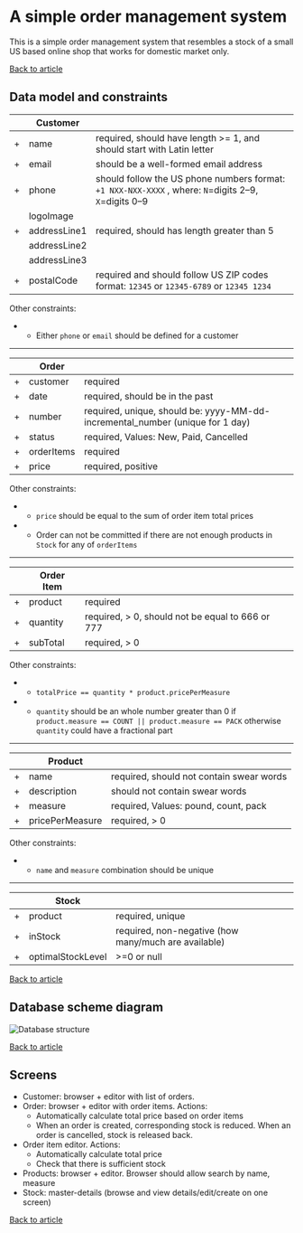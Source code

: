# A simple order management system

This is a simple order management system that resembles a stock of a small US based online shop that works for domestic market only.

[Back to article](README.md)


## Data model and constraints

|   | **Customer**      |           |
|---|-------------------|-----------|
| + | name              | required, should have length >= 1, and should start with Latin letter |
| + | email             | should be a well-formed email address |
| + | phone             | should follow the US phone numbers format: `+1 NXX-NXX-XXXX` , where: `N`=digits 2–9, `X`=digits 0–9 |
|   | logoImage         |           |
| + | addressLine1      | required, should has length greater than 5 |
|   | addressLine2      |           |
|   | addressLine3      |           |
| + | postalCode        | required and should follow US ZIP codes format: `12345` or `12345-6789` or `12345 1234` |

Other constraints:
* + Either `phone` or `email` should be defined for a customer

----

|   | **Order**           |         |
|---|---------------------|---------|
| + | customer            | required |
| + | date                | required, should be in the past |
| + | number              | required, unique, should be:  yyyy-MM-dd-incremental_number (unique for 1 day) |
| + | status              | required, Values: New, Paid, Cancelled |
| + | orderItems          | required |
| + | price               | required, positive |

Other constraints:
* + `price` should be equal to the sum of order item total prices
* + Order can not be committed if there are not enough products in `Stock` for any of `orderItems`

-----

|   | **Order Item** |          |
|---|----------------|----------|
| + | product        | required |
| + | quantity       | required, > 0, should not be equal to 666 or 777|
| + | subTotal       | required, > 0 |

Other constraints:
* + `totalPrice == quantity * product.pricePerMeasure`
* + `quantity` should be an whole number greater than 0 if `product.measure == COUNT || product.measure == PACK` otherwise `quantity` could have a fractional part

-----

|   | **Product**        |          |
|---|--------------------|----------|
| + | name               | required, should not contain swear words |
| + | description        | should not contain swear words
| + | measure            | required, Values: pound, count, pack  |
| + | pricePerMeasure    | required, > 0 |

Other constraints:
* + `name` and `measure` combination should be unique

-----

|   | **Stock**         |          |
|---|-------------------|----------|
| + | product           | required, unique |
| + | inStock           | required, non-negative (how many/much are available) |
| + | optimalStockLevel | >=0 or null |

[Back to article](README.md)

## Database scheme diagram

![Database structure](resources/database_scheme.png)

[Back to article](README.md)

## Screens

* Customer: browser + editor with list of orders.
* Order: browser + editor with order items. Actions:
  * Automatically calculate total price based on order items
  * When an order is created, corresponding stock is reduced. When an order is cancelled, stock is released back.
* Order item editor. Actions:
  * Automatically calculate total price
  * Check that there is sufficient stock
* Products: browser + editor. Browser should allow search by name, measure
* Stock: master-details (browse and view details/edit/create on one screen)

[Back to article](README.md)
